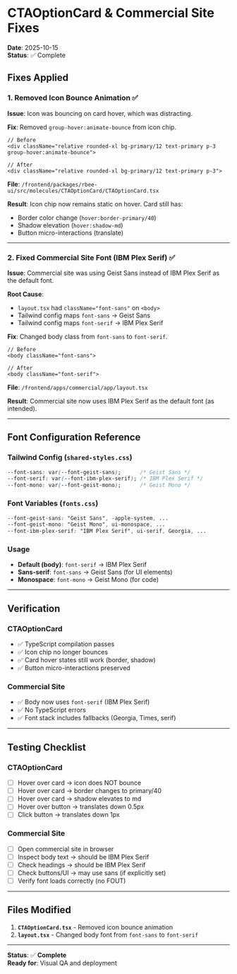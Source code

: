 # CTAOptionCard & Commercial Site Fixes

**Date**: 2025-10-15  
**Status**: ✅ Complete

## Fixes Applied

### 1. Removed Icon Bounce Animation ✅

**Issue**: Icon was bouncing on card hover, which was distracting.

**Fix**: Removed `group-hover:animate-bounce` from icon chip.

```tsx
// Before
<div className="relative rounded-xl bg-primary/12 text-primary p-3 group-hover:animate-bounce">

// After
<div className="relative rounded-xl bg-primary/12 text-primary p-3">
```

**File**: `/frontend/packages/rbee-ui/src/molecules/CTAOptionCard/CTAOptionCard.tsx`

**Result**: Icon chip now remains static on hover. Card still has:
- Border color change (`hover:border-primary/40`)
- Shadow elevation (`hover:shadow-md`)
- Button micro-interactions (translate)

---

### 2. Fixed Commercial Site Font (IBM Plex Serif) ✅

**Issue**: Commercial site was using Geist Sans instead of IBM Plex Serif as the default font.

**Root Cause**:
- `layout.tsx` had `className="font-sans"` on `<body>`
- Tailwind config maps `font-sans` → Geist Sans
- Tailwind config maps `font-serif` → IBM Plex Serif

**Fix**: Changed body class from `font-sans` to `font-serif`.

```tsx
// Before
<body className="font-sans">

// After
<body className="font-serif">
```

**File**: `/frontend/apps/commercial/app/layout.tsx`

**Result**: Commercial site now uses IBM Plex Serif as the default font (as intended).

---

## Font Configuration Reference

### Tailwind Config (`shared-styles.css`)
```css
--font-sans: var(--font-geist-sans);      /* Geist Sans */
--font-serif: var(--font-ibm-plex-serif); /* IBM Plex Serif */
--font-mono: var(--font-geist-mono);      /* Geist Mono */
```

### Font Variables (`fonts.css`)
```css
--font-geist-sans: "Geist Sans", -apple-system, ...
--font-geist-mono: "Geist Mono", ui-monospace, ...
--font-ibm-plex-serif: "IBM Plex Serif", ui-serif, Georgia, ...
```

### Usage
- **Default (body)**: `font-serif` → IBM Plex Serif
- **Sans-serif**: `font-sans` → Geist Sans (for UI elements)
- **Monospace**: `font-mono` → Geist Mono (for code)

---

## Verification

### CTAOptionCard
- ✅ TypeScript compilation passes
- ✅ Icon chip no longer bounces
- ✅ Card hover states still work (border, shadow)
- ✅ Button micro-interactions preserved

### Commercial Site
- ✅ Body now uses `font-serif` (IBM Plex Serif)
- ✅ No TypeScript errors
- ✅ Font stack includes fallbacks (Georgia, Times, serif)

---

## Testing Checklist

### CTAOptionCard
- [ ] Hover over card → icon does NOT bounce
- [ ] Hover over card → border changes to primary/40
- [ ] Hover over card → shadow elevates to md
- [ ] Hover over button → translates down 0.5px
- [ ] Click button → translates down 1px

### Commercial Site
- [ ] Open commercial site in browser
- [ ] Inspect body text → should be IBM Plex Serif
- [ ] Check headings → should be IBM Plex Serif
- [ ] Check buttons/UI → may use sans (if explicitly set)
- [ ] Verify font loads correctly (no FOUT)

---

## Files Modified

1. **`CTAOptionCard.tsx`** - Removed icon bounce animation
2. **`layout.tsx`** - Changed body font from `font-sans` to `font-serif`

---

**Status**: ✅ **Complete**  
**Ready for**: Visual QA and deployment
